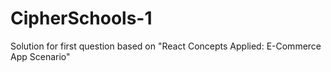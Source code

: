 # CipherSchools-1
Solution for first question based on "React Concepts Applied: E-Commerce App Scenario"
